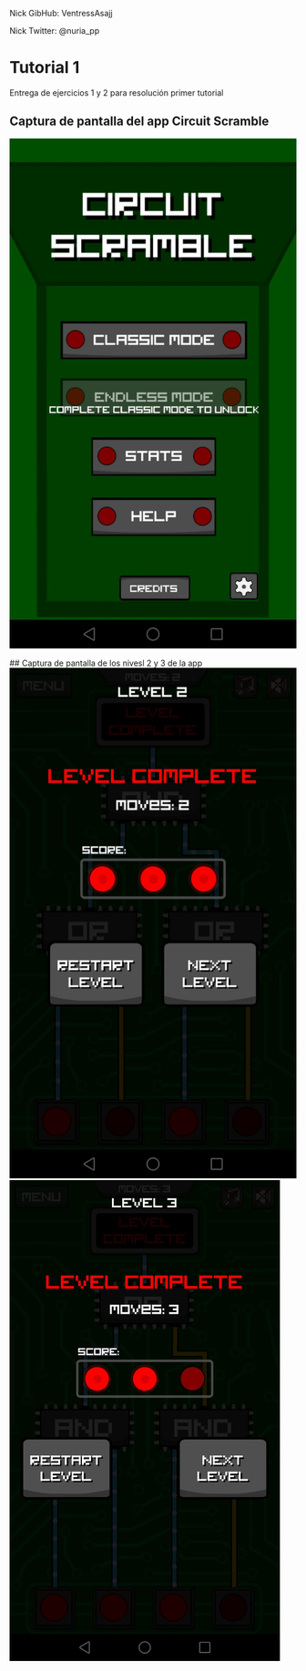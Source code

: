 Nick GibHub: VentressAsajj <p>
Nick Twitter: @nuria_pp <p>
# Tutorial 1
Entrega de ejercicios 1 y 2 para resolución primer tutorial
## Captura de pantalla del app Circuit Scramble
<img src="pantallazo1.png" />
<p>
## Captura de pantalla de los nivesl 2 y 3 de la app
<img src="nivel2.png" />
<img src="nivel3.png" />
